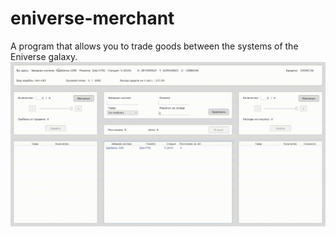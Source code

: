 # eniverse-merchant
A program that allows you to trade goods between the systems of the Eniverse galaxy.
![screen-gif](./Demo.gif)
